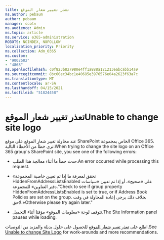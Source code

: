 ```yaml
---
title: تعذر تغيير شعار الموقع
ms.author: pebaum
author: pebaum
manager: scotv
ms.audience: Admin
ms.topic: article
ms.service: o365-administration
ROBOTS: NOINDEX, NOFOLLOW
localization_priority: Priority
ms.collection: Adm_O365
ms.custom:
- "9002502"
- "4868"
ms.openlocfilehash: c0f823b827980e4ff1a888a121213eabcabb14a9
ms.sourcegitcommit: 8bc60ec34bc1e40685e3976576e04a2623f63a7c
ms.translationtype: MT
ms.contentlocale: ar-SA
ms.lasthandoff: 04/15/2021
ms.locfileid: "51824458"
---
```

# <a name="unable-to-change-site-logo"></a><span data-ttu-id="b0363-102">تعذر تغيير شعار الموقع</span><span class="sxs-lookup"><span data-stu-id="b0363-102">Unable to change site logo</span></span>

<span data-ttu-id="b0363-103">عند محاولة تغيير شعار الموقع على موقع SharePoint الخاص بمجموعة Office 365، ترى خطأ من الأخطاء التالية:</span><span class="sxs-lookup"><span data-stu-id="b0363-103">When trying to change the site logo on an Office 365 group's SharePoint site, you see one of the following errors:</span></span>

- <span data-ttu-id="b0363-104">حدث خطأ ما أثناء معالجة هذا الطلب.</span><span class="sxs-lookup"><span data-stu-id="b0363-104">An error occurred while processing this request.</span></span>

- <span data-ttu-id="b0363-105">«تحقق لمعرفة ما إذا تم تعيين خاصية المجموعة HiddenFromAddressListsEnabled على «صحيح»، أو إذا تم تعيين «سياسات دفتر العناوين» للمجموعة.</span><span class="sxs-lookup"><span data-stu-id="b0363-105">"Check to see if group property HiddenFromAddressListsEnabled is set to true, or if Address Book Policies are set on the group.</span></span> <span data-ttu-id="b0363-106">بخلاف ذلك يرجى إعادة المحاولة في وقت لاحق.»</span><span class="sxs-lookup"><span data-stu-id="b0363-106">Otherwise please try again later."</span></span>

- <span data-ttu-id="b0363-107">تتوقف لوحة «معلومات الموقع» مؤقتا أثناء التحميل.</span><span class="sxs-lookup"><span data-stu-id="b0363-107">The Site Information panel pauses while loading.</span></span>

<span data-ttu-id="b0363-108">اطلع على [تعذر تغيير شعار الموقع](https://docs.microsoft.com/sharepoint/troubleshoot/sites/error-when-changing-o365-site-logo) للحصول على حلول بديلة والمزيد من التوصيات.</span><span class="sxs-lookup"><span data-stu-id="b0363-108">See [Unable to change Site Logo](https://docs.microsoft.com/sharepoint/troubleshoot/sites/error-when-changing-o365-site-logo) for work-arounds and more recommendations.</span></span>
